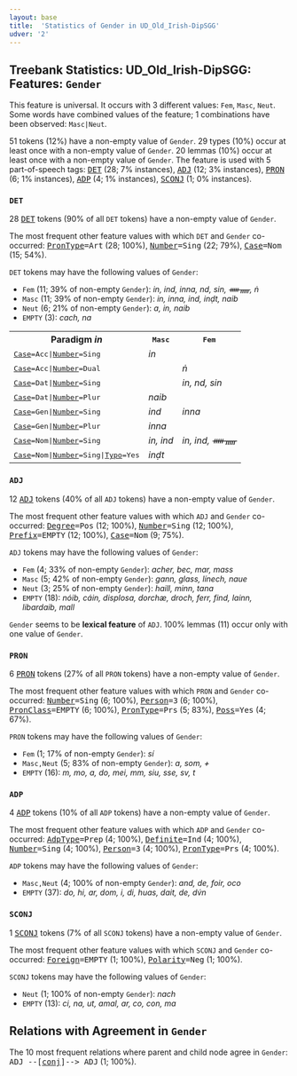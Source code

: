 ```yaml
---
layout: base
title:  'Statistics of Gender in UD_Old_Irish-DipSGG'
udver: '2'
---
```


## Treebank Statistics: UD_Old_Irish-DipSGG: Features: `Gender`

This feature is universal.
It occurs with 3 different values: `Fem`, `Masc`, `Neut`.
Some words have combined values of the feature; 1 combinations have been observed: `Masc|Neut`.

51 tokens (12%) have a non-empty value of `Gender`.
29 types (10%) occur at least once with a non-empty value of `Gender`.
20 lemmas (10%) occur at least once with a non-empty value of `Gender`.
The feature is used with 5 part-of-speech tags: <tt><a href="sga_dipsgg-pos-DET.html">DET</a></tt> (28; 7% instances), <tt><a href="sga_dipsgg-pos-ADJ.html">ADJ</a></tt> (12; 3% instances), <tt><a href="sga_dipsgg-pos-PRON.html">PRON</a></tt> (6; 1% instances), <tt><a href="sga_dipsgg-pos-ADP.html">ADP</a></tt> (4; 1% instances), <tt><a href="sga_dipsgg-pos-SCONJ.html">SCONJ</a></tt> (1; 0% instances).

### `DET`

28 <tt><a href="sga_dipsgg-pos-DET.html">DET</a></tt> tokens (90% of all `DET` tokens) have a non-empty value of `Gender`.

The most frequent other feature values with which `DET` and `Gender` co-occurred: <tt><a href="sga_dipsgg-feat-PronType.html">PronType</a></tt><tt>=Art</tt> (28; 100%), <tt><a href="sga_dipsgg-feat-Number.html">Number</a></tt><tt>=Sing</tt> (22; 79%), <tt><a href="sga_dipsgg-feat-Case.html">Case</a></tt><tt>=Nom</tt> (15; 54%).

`DET` tokens may have the following values of `Gender`:

* `Fem` (11; 39% of non-empty `Gender`): <em>in, ind, inna, nd, sin, ᚔᚅ, ṅ</em>
* `Masc` (11; 39% of non-empty `Gender`): <em>in, inna, ind, inḍt, naib</em>
* `Neut` (6; 21% of non-empty `Gender`): <em>a, in, naib</em>
* `EMPTY` (3): <em>cach, na</em>

<table>
  <tr><th>Paradigm <i>in</i></th><th><tt>Masc</tt></th><th><tt>Fem</tt></th></tr>
  <tr><td><tt><tt><a href="sga_dipsgg-feat-Case.html">Case</a></tt><tt>=Acc</tt>|<tt><a href="sga_dipsgg-feat-Number.html">Number</a></tt><tt>=Sing</tt></tt></td><td><em>in</em></td><td></td></tr>
  <tr><td><tt><tt><a href="sga_dipsgg-feat-Case.html">Case</a></tt><tt>=Acc</tt>|<tt><a href="sga_dipsgg-feat-Number.html">Number</a></tt><tt>=Dual</tt></tt></td><td></td><td><em>ṅ</em></td></tr>
  <tr><td><tt><tt><a href="sga_dipsgg-feat-Case.html">Case</a></tt><tt>=Dat</tt>|<tt><a href="sga_dipsgg-feat-Number.html">Number</a></tt><tt>=Sing</tt></tt></td><td></td><td><em>in, nd, sin</em></td></tr>
  <tr><td><tt><tt><a href="sga_dipsgg-feat-Case.html">Case</a></tt><tt>=Dat</tt>|<tt><a href="sga_dipsgg-feat-Number.html">Number</a></tt><tt>=Plur</tt></tt></td><td><em>naib</em></td><td></td></tr>
  <tr><td><tt><tt><a href="sga_dipsgg-feat-Case.html">Case</a></tt><tt>=Gen</tt>|<tt><a href="sga_dipsgg-feat-Number.html">Number</a></tt><tt>=Sing</tt></tt></td><td><em>ind</em></td><td><em>inna</em></td></tr>
  <tr><td><tt><tt><a href="sga_dipsgg-feat-Case.html">Case</a></tt><tt>=Gen</tt>|<tt><a href="sga_dipsgg-feat-Number.html">Number</a></tt><tt>=Plur</tt></tt></td><td><em>inna</em></td><td></td></tr>
  <tr><td><tt><tt><a href="sga_dipsgg-feat-Case.html">Case</a></tt><tt>=Nom</tt>|<tt><a href="sga_dipsgg-feat-Number.html">Number</a></tt><tt>=Sing</tt></tt></td><td><em>in, ind</em></td><td><em>in, ind, ᚔᚅ</em></td></tr>
  <tr><td><tt><tt><a href="sga_dipsgg-feat-Case.html">Case</a></tt><tt>=Nom</tt>|<tt><a href="sga_dipsgg-feat-Number.html">Number</a></tt><tt>=Sing</tt>|<tt><a href="sga_dipsgg-feat-Typo.html">Typo</a></tt><tt>=Yes</tt></tt></td><td><em>inḍt</em></td><td></td></tr>
</table>

### `ADJ`

12 <tt><a href="sga_dipsgg-pos-ADJ.html">ADJ</a></tt> tokens (40% of all `ADJ` tokens) have a non-empty value of `Gender`.

The most frequent other feature values with which `ADJ` and `Gender` co-occurred: <tt><a href="sga_dipsgg-feat-Degree.html">Degree</a></tt><tt>=Pos</tt> (12; 100%), <tt><a href="sga_dipsgg-feat-Number.html">Number</a></tt><tt>=Sing</tt> (12; 100%), <tt><a href="sga_dipsgg-feat-Prefix.html">Prefix</a></tt><tt>=EMPTY</tt> (12; 100%), <tt><a href="sga_dipsgg-feat-Case.html">Case</a></tt><tt>=Nom</tt> (9; 75%).

`ADJ` tokens may have the following values of `Gender`:

* `Fem` (4; 33% of non-empty `Gender`): <em>acher, bec, mar, mass</em>
* `Masc` (5; 42% of non-empty `Gender`): <em>gann, glass, línech, naue</em>
* `Neut` (3; 25% of non-empty `Gender`): <em>haill, minn, tana</em>
* `EMPTY` (18): <em>nóib, cáin, displosa, dorchæ, droch, ferr, find, lainn, libardaib, mall</em>

`Gender` seems to be **lexical feature** of `ADJ`. 100% lemmas (11) occur only with one value of `Gender`.

### `PRON`

6 <tt><a href="sga_dipsgg-pos-PRON.html">PRON</a></tt> tokens (27% of all `PRON` tokens) have a non-empty value of `Gender`.

The most frequent other feature values with which `PRON` and `Gender` co-occurred: <tt><a href="sga_dipsgg-feat-Number.html">Number</a></tt><tt>=Sing</tt> (6; 100%), <tt><a href="sga_dipsgg-feat-Person.html">Person</a></tt><tt>=3</tt> (6; 100%), <tt><a href="sga_dipsgg-feat-PronClass.html">PronClass</a></tt><tt>=EMPTY</tt> (6; 100%), <tt><a href="sga_dipsgg-feat-PronType.html">PronType</a></tt><tt>=Prs</tt> (5; 83%), <tt><a href="sga_dipsgg-feat-Poss.html">Poss</a></tt><tt>=Yes</tt> (4; 67%).

`PRON` tokens may have the following values of `Gender`:

* `Fem` (1; 17% of non-empty `Gender`): <em>sí</em>
* `Masc,Neut` (5; 83% of non-empty `Gender`): <em>a, som, ᚐ</em>
* `EMPTY` (16): <em>m, mo, a, do, mei, mm, siu, sse, sv, t</em>

### `ADP`

4 <tt><a href="sga_dipsgg-pos-ADP.html">ADP</a></tt> tokens (10% of all `ADP` tokens) have a non-empty value of `Gender`.

The most frequent other feature values with which `ADP` and `Gender` co-occurred: <tt><a href="sga_dipsgg-feat-AdpType.html">AdpType</a></tt><tt>=Prep</tt> (4; 100%), <tt><a href="sga_dipsgg-feat-Definite.html">Definite</a></tt><tt>=Ind</tt> (4; 100%), <tt><a href="sga_dipsgg-feat-Number.html">Number</a></tt><tt>=Sing</tt> (4; 100%), <tt><a href="sga_dipsgg-feat-Person.html">Person</a></tt><tt>=3</tt> (4; 100%), <tt><a href="sga_dipsgg-feat-PronType.html">PronType</a></tt><tt>=Prs</tt> (4; 100%).

`ADP` tokens may have the following values of `Gender`:

* `Masc,Neut` (4; 100% of non-empty `Gender`): <em>and, de, foir, oco</em>
* `EMPTY` (37): <em>do, hi, ar, dom, i, di, huas, dait, de, dv́n</em>

### `SCONJ`

1 <tt><a href="sga_dipsgg-pos-SCONJ.html">SCONJ</a></tt> tokens (7% of all `SCONJ` tokens) have a non-empty value of `Gender`.

The most frequent other feature values with which `SCONJ` and `Gender` co-occurred: <tt><a href="sga_dipsgg-feat-Foreign.html">Foreign</a></tt><tt>=EMPTY</tt> (1; 100%), <tt><a href="sga_dipsgg-feat-Polarity.html">Polarity</a></tt><tt>=Neg</tt> (1; 100%).

`SCONJ` tokens may have the following values of `Gender`:

* `Neut` (1; 100% of non-empty `Gender`): <em>nach</em>
* `EMPTY` (13): <em>ci, na, ut, amal, ar, co, con, ma</em>

## Relations with Agreement in `Gender`

The 10 most frequent relations where parent and child node agree in `Gender`:
<tt>ADJ --[<tt><a href="sga_dipsgg-dep-conj.html">conj</a></tt>]--> ADJ</tt> (1; 100%).

